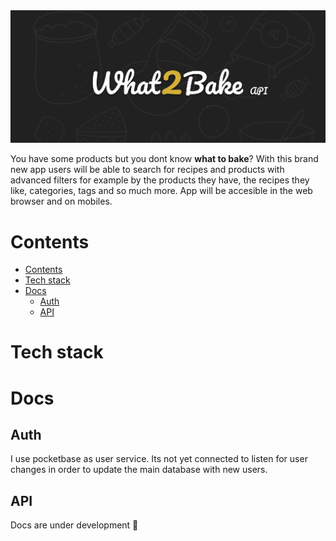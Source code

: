 <img src="./docs/assets/what2bake-baner2.png">



You have some products but you dont know **what to bake**?
With this brand new app users will be able to search for recipes and products with advanced filters 
for example by the products they have, the recipes they like, categories, tags and so much more. App will be accesible in the web browser and on mobiles. 

# Contents

- [Contents](#contents)
- [Tech stack](#tech-stack)
- [Docs](#docs)
  - [Auth](#auth)
  - [API](#api)




# Tech stack


# Docs

## Auth
I use pocketbase as user service. Its not yet connected to listen for user changes in order to update the main database with new users. 

## API

Docs are under development 🚧